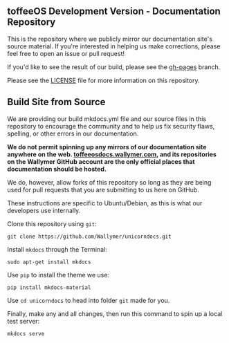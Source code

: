 ## toffeeOS Development Version - Documentation Repository
This is the repository where we publicly mirror our documentation site's source material. If you're interested in helping us make corrections, please feel free to open an issue or pull request!

If you'd like to see the result of our build, please see the [gh-pages](https://github.com/Wallymer/unicorndocs/tree/gh-pages) branch.

Please see the [LICENSE](LICENSE.md) file for more information on this repository.

## Build Site from Source
We are providing our build mkdocs.yml file and our source files in this repository to encourage the community and to help us fix security flaws, spelling, or other errors in our documentation. 

**We do not permit spinning up any mirrors of our documentation site anywhere on the web. [toffeeosdocs.wallymer.com](https://toffeeosdocs.wallymer.com), and its repositories on the Wallymer GitHub account are the only official places that documentation should be hosted.**

We do, however, allow forks of this repository so long as they are being used for pull requests that you are submitting to us here on GitHub.

These instructions are specific to Ubuntu/Debian, as this is what our developers use internally.

Clone this repository using ``git``:  

```
git clone https://github.com/Wallymer/unicorndocs.git
```

Install ``mkdocs`` through the Terminal:  

```
sudo apt-get install mkdocs
```

Use ``pip`` to install the theme we use:  

```
pip install mkdocs-material
```

Use ``cd unicorndocs`` to head into folder ``git`` made for you.

Finally, make any and all changes, then run this command to spin up a local test server:  

```
mkdocs serve
```
